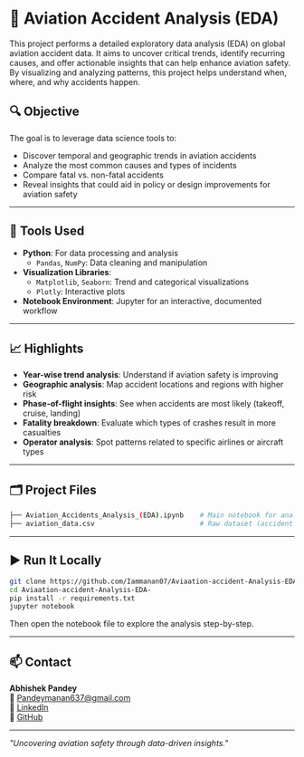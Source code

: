 # 🛫 Aviation Accident Analysis (EDA)

This project performs a detailed exploratory data analysis (EDA) on global aviation accident data. It aims to uncover critical trends, identify recurring causes, and offer actionable insights that can help enhance aviation safety. By visualizing and analyzing patterns, this project helps understand when, where, and why accidents happen.


## 🔍 Objective

The goal is to leverage data science tools to:

- Discover temporal and geographic trends in aviation accidents
- Analyze the most common causes and types of incidents
- Compare fatal vs. non-fatal accidents
- Reveal insights that could aid in policy or design improvements for aviation safety

---

## 🔧 Tools Used

- **Python**: For data processing and analysis
  - `Pandas`, `NumPy`: Data cleaning and manipulation
- **Visualization Libraries**:
  - `Matplotlib`, `Seaborn`: Trend and categorical visualizations
  - `Plotly`: Interactive plots
- **Notebook Environment**: Jupyter for an interactive, documented workflow

---

## 📈 Highlights

- **Year-wise trend analysis**: Understand if aviation safety is improving
- **Geographic analysis**: Map accident locations and regions with higher risk
- **Phase-of-flight insights**: See when accidents are most likely (takeoff, cruise, landing)
- **Fatality breakdown**: Evaluate which types of crashes result in more casualties
- **Operator analysis**: Spot patterns related to specific airlines or aircraft types

---

## 🗂️ Project Files

```bash
├── Aviation_Accidents_Analysis_(EDA).ipynb    # Main notebook for analysis
├── aviation_data.csv                          # Raw dataset (accident logs)
```

---

## ▶️ Run It Locally

```bash
git clone https://github.com/Iammanan07/Aviaation-accident-Analysis-EDA-
cd Aviaation-accident-Analysis-EDA-
pip install -r requirements.txt
jupyter notebook
```

Then open the notebook file to explore the analysis step-by-step.

---

## 📫 Contact

**Abhishek Pandey**  
📧 Pandeymanan637@gmail.com  
🔗 [LinkedIn](https://www.linkedin.com/in/abhishek-pandey-vobgb/)  
🐙 [GitHub](https://github.com/Iammanan07)

---

<i>"Uncovering aviation safety through data-driven insights."</i>
